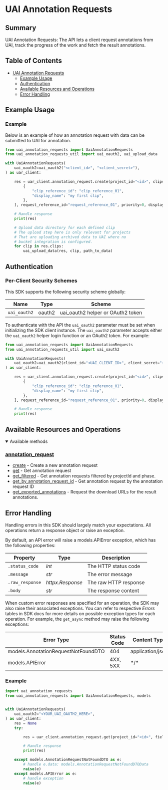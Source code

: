 # UAI Annotation Requests
<!-- Start Summary [summary] -->
## Summary

UAI Annotation Requests: The API lets a client request annotations from UAI, track the progress of the work and fetch the result annotations.
<!-- End Summary [summary] -->

<!-- Start Table of Contents [toc] -->
## Table of Contents
<!-- $toc-max-depth=2 -->
* [UAI Annotation Requests](#uai-annotation-requests)
  * [Example Usage](#example-usage)
  * [Authentication](#authentication)
  * [Available Resources and Operations](#available-resources-and-operations)
  * [Error Handling](#error-handling)

<!-- End Table of Contents [toc] -->

<!-- No SDK Installation [installation] -->

<!-- No IDE Support [idesupport] -->

## Example Usage

### Example

Below is an example of how an annotation request with data can be submitted to UAI for annotation.

```python
from uai_annotation_requests import UaiAnnotationRequests
from uai_annotation_requests_util import uai_oauth2, uai_upload_data

with UaiAnnotationRequests(
    uai_oauth2=uai_oauth2("<client_id>", "<client_secret>"),
) as uar_client:

    res = uar_client.annotation_request.create(project_id="<id>", clips=[
        {
            "clip_reference_id": "clip_reference_01",
            "display_name": "my first clip",
        },
    ], request_reference_id="request_reference_01", priority=0, display_name="my annotation request")

    # Handle response
    print(res)

    # Upload data directory for each defined clip
    # The upload step here is only relevant for projects
    # That are uploading archived data to UAI where no
    # bucket integration is configured.
    for clip in res.clips:
        uai_upload_data(res, clip, path_to_data)

```
<!-- No SDK Example Usage [usage] -->

## Authentication

### Per-Client Security Schemes

This SDK supports the following security scheme globally:

| Name         | Type   | Scheme       |
| ------------ | ------ | ------------ |
| `uai_oauth2` | oauth2 | uai_oauth2 helper or OAuth2 token |

To authenticate with the API the `uai_oauth2` parameter must be set when initializing the SDK client instance.
The `uai_oauth2` parameter accepts either the `uai_oauth2` helper login function or an OAuth2 token. For example:
```python
from uai_annotation_requests import UaiAnnotationRequests
from uai_annotation_requests_util import uai_oauth2

with UaiAnnotationRequests(
    uai_oauth2=uai_oauth2(client_id="<UAI_CLIENT_ID>", client_secret="<UAI_CLIENT_SECRET>"),
) as uar_client:

    res = uar_client.annotation_request.create(project_id="<id>", clips=[
        {
            "clip_reference_id": "clip_reference_01",
            "display_name": "my first clip",
        },
    ], request_reference_id="request_reference_01", priority=0, display_name="my annotation request")

    # Handle response
    print(res)

```
<!-- No Authentication [security] -->

<!-- Start Available Resources and Operations [operations] -->
## Available Resources and Operations

<details open>
<summary>Available methods</summary>

### [annotation_request](docs/sdks/annotationrequest/README.md)

* [create](docs/sdks/annotationrequest/README.md#create) - Create a new annotation request
* [get](docs/sdks/annotationrequest/README.md#get) - Get annotation request
* [get_filtered](docs/sdks/annotationrequest/README.md#get_filtered) - Get annotation requests filtered by projectId and phase.
* [get_by_annotation_request_id](docs/sdks/annotationrequest/README.md#get_by_annotation_request_id) - Get annotation request by the annotation request ID
* [get_exported_annotations](docs/sdks/annotationrequest/README.md#get_exported_annotations) - Request the download URLs for the result annotations.


</details>
<!-- End Available Resources and Operations [operations] -->

<!-- No Retries [retries] -->

<!-- Start Error Handling [errors] -->
## Error Handling

Handling errors in this SDK should largely match your expectations. All operations return a response object or raise an exception.

By default, an API error will raise a models.APIError exception, which has the following properties:

| Property        | Type             | Description           |
|-----------------|------------------|-----------------------|
| `.status_code`  | *int*            | The HTTP status code  |
| `.message`      | *str*            | The error message     |
| `.raw_response` | *httpx.Response* | The raw HTTP response |
| `.body`         | *str*            | The response content  |

When custom error responses are specified for an operation, the SDK may also raise their associated exceptions. You can refer to respective *Errors* tables in SDK docs for more details on possible exception types for each operation. For example, the `get_async` method may raise the following exceptions:

| Error Type                          | Status Code | Content Type     |
| ----------------------------------- | ----------- | ---------------- |
| models.AnnotationRequestNotFoundDTO | 404         | application/json |
| models.APIError                     | 4XX, 5XX    | \*/\*            |

### Example

```python
import uai_annotation_requests
from uai_annotation_requests import UaiAnnotationRequests, models


with UaiAnnotationRequests(
    uai_oauth2="<YOUR_UAI_OAUTH2_HERE>",
) as uar_client:
    res = None
    try:

        res = uar_client.annotation_request.get(project_id="<id>", field=uai_annotation_requests.FilterField.REQUEST_REFERENCE_ID, value="<value>")

        # Handle response
        print(res)

    except models.AnnotationRequestNotFoundDTO as e:
        # handle e.data: models.AnnotationRequestNotFoundDTOData
        raise(e)
    except models.APIError as e:
        # handle exception
        raise(e)
```
<!-- End Error Handling [errors] -->

<!-- No Server Selection [server] -->

<!-- No Custom HTTP Client [http-client] -->

<!-- No Resource Management [resource-management] -->

<!-- No Debugging [debug] -->

<!-- Placeholder for Future Speakeasy SDK Sections -->
